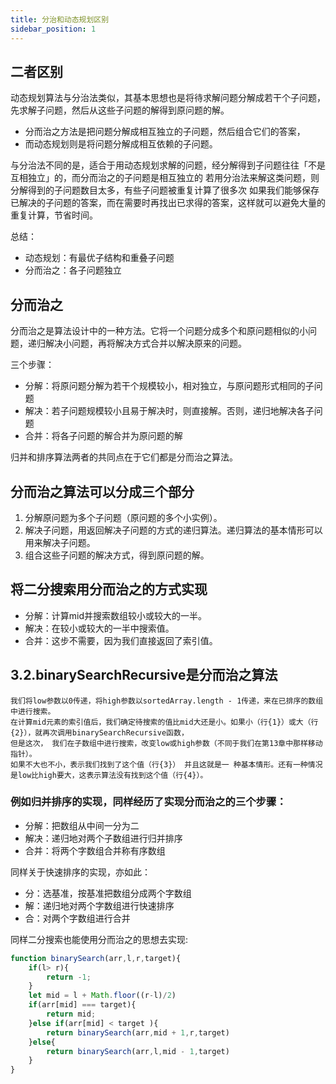 ```yaml
---
title: 分治和动态规划区别
sidebar_position: 1
---
```


## 二者区别
动态规划算法与分治法类似，其基本思想也是将待求解问题分解成若干个子问题，先求解子问题，然后从这些子问题的解得到原问题的解。

* 分而治之方法是把问题分解成相互独立的子问题，然后组合它们的答案，
* 而动态规划则是将问题分解成相互依赖的子问题。

与分治法不同的是，适合于用动态规划求解的问题，经分解得到子问题往往「不是互相独立」的，而分而治之的子问题是相互独立的
若用分治法来解这类问题，则分解得到的子问题数目太多，有些子问题被重复计算了很多次
如果我们能够保存已解决的子问题的答案，而在需要时再找出已求得的答案，这样就可以避免大量的重复计算，节省时间。

总结：
* 动态规划：有最优子结构和重叠子问题
* 分而治之：各子问题独立



## 分而治之
分而治之是算法设计中的一种方法。它将一个问题分成多个和原问题相似的小问题，递归解决小问题，再将解决方式合并以解决原来的问题。

三个步骤：
* 分解：将原问题分解为若干个规模较小，相对独立，与原问题形式相同的子问题
* 解决：若子问题规模较小且易于解决时，则直接解。否则，递归地解决各子问题
* 合并：将各子问题的解合并为原问题的解

归并和排序算法两者的共同点在于它们都是分而治之算法。

## 分而治之算法可以分成三个部分
1. 分解原问题为多个子问题（原问题的多个小实例）。
2. 解决子问题，用返回解决子问题的方式的递归算法。递归算法的基本情形可以用来解决子问题。
3. 组合这些子问题的解决方式，得到原问题的解。

## 将二分搜索用分而治之的方式实现
* 分解：计算mid并搜索数组较小或较大的一半。
* 解决：在较小或较大的一半中搜索值。
* 合并：这步不需要，因为我们直接返回了索引值。

## 3.2.binarySearchRecursive是分而治之算法
```
我们将low参数以0传递，将high参数以sortedArray.length - 1传递，来在已排序的数组中进行搜索。
在计算mid元素的索引值后，我们确定待搜索的值比mid大还是小。如果小（行{1}）或大（行{2}），就再次调用binarySearchRecursive函数，
但是这次， 我们在子数组中进行搜索，改变low或high参数（不同于我们在第13章中那样移动指针）。
如果不大也不小，表示我们找到了这个值（行{3}） 并且这就是一 种基本情形。还有一种情况是low比high要大，这表示算法没有找到这个值（行{4}）。
```
<!-- ![](../../assets/img-algorithm/图1分治实现二分.PNG) -->


### 例如归并排序的实现，同样经历了实现分而治之的三个步骤：
* 分解：把数组从中间一分为二
* 解决：递归地对两个子数组进行归并排序
* 合并：将两个字数组合并称有序数组

同样关于快速排序的实现，亦如此：
* 分：选基准，按基准把数组分成两个字数组
* 解：递归地对两个字数组进行快速排序
* 合：对两个字数组进行合并

同样二分搜索也能使用分而治之的思想去实现:
```js
function binarySearch(arr,l,r,target){
    if(l> r){
        return -1;
    }
    let mid = l + Math.floor((r-l)/2)
    if(arr[mid] === target){
        return mid;
    }else if(arr[mid] < target ){
        return binarySearch(arr,mid + 1,r,target)
    }else{
        return binarySearch(arr,l,mid - 1,target)
    }
}
```
